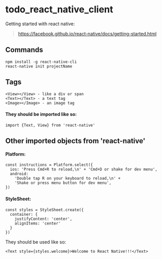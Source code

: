 # todo_react_native_client

Getting started with react native:
> https://facebook.github.io/react-native/docs/getting-started.html


## Commands
```
npm install -g react-native-cli
react-native init projectName
```

## Tags
```
<View></View> - like a div or span
<Text></Text> - a text tag
<Image></Image> - an image tag
```

#### They should be imported like so:
```
import {Text, View} from 'react-native'
```

## Other imported objects from 'react-native'

#### Platform:
```
const instructions = Platform.select({
  ios: 'Press Cmd+R to reload,\n' + 'Cmd+D or shake for dev menu',
  android:
    'Double tap R on your keyboard to reload,\n' +
    'Shake or press menu button for dev menu',
})
```

#### StyleSheet:
```
const styles = StyleSheet.create({
  container: {
    justifyContent: 'center',
    alignItems: 'center'
  }
})
```

They should be used like so:
```
<Text style={styles.welcome}>Welcome to React Native!!!</Text>
```
